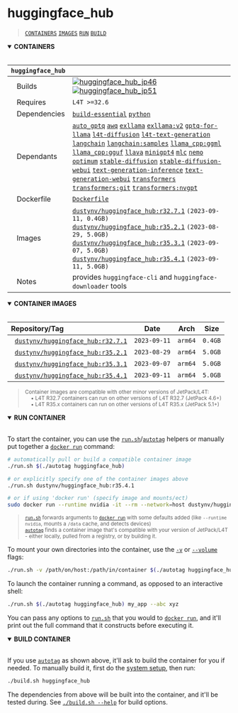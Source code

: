 # huggingface_hub

> [`CONTAINERS`](#user-content-containers) [`IMAGES`](#user-content-images) [`RUN`](#user-content-run) [`BUILD`](#user-content-build)

<details open>
<summary><b><a id="containers">CONTAINERS</a></b></summary>
<br>

| **`huggingface_hub`** | |
| :-- | :-- |
| &nbsp;&nbsp;&nbsp;Builds | [![`huggingface_hub_jp46`](https://img.shields.io/github/actions/workflow/status/dusty-nv/jetson-containers/huggingface_hub_jp46.yml?label=huggingface_hub:jp46)](https://github.com/dusty-nv/jetson-containers/actions/workflows/huggingface_hub_jp46.yml) [![`huggingface_hub_jp51`](https://img.shields.io/github/actions/workflow/status/dusty-nv/jetson-containers/huggingface_hub_jp51.yml?label=huggingface_hub:jp51)](https://github.com/dusty-nv/jetson-containers/actions/workflows/huggingface_hub_jp51.yml) |
| &nbsp;&nbsp;&nbsp;Requires | `L4T >=32.6` |
| &nbsp;&nbsp;&nbsp;Dependencies | [`build-essential`](/packages/build-essential) [`python`](/packages/python) |
| &nbsp;&nbsp;&nbsp;Dependants | [`auto_gptq`](/packages/llm/auto_gptq) [`awq`](/packages/llm/awq) [`exllama`](/packages/llm/exllama) [`exllama:v2`](/packages/llm/exllama) [`gptq-for-llama`](/packages/llm/gptq-for-llama) [`l4t-diffusion`](/packages/l4t/l4t-diffusion) [`l4t-text-generation`](/packages/l4t/l4t-text-generation) [`langchain`](/packages/llm/langchain) [`langchain:samples`](/packages/llm/langchain) [`llama_cpp:ggml`](/packages/llm/llama_cpp) [`llama_cpp:gguf`](/packages/llm/llama_cpp) [`llava`](/packages/llm/llava) [`minigpt4`](/packages/llm/minigpt4) [`mlc`](/packages/llm/mlc) [`nemo`](/packages/nemo) [`optimum`](/packages/llm/optimum) [`stable-diffusion`](/packages/diffusion/stable-diffusion) [`stable-diffusion-webui`](/packages/diffusion/stable-diffusion-webui) [`text-generation-inference`](/packages/llm/text-generation-inference) [`text-generation-webui`](/packages/llm/text-generation-webui) [`transformers`](/packages/llm/transformers) [`transformers:git`](/packages/llm/transformers) [`transformers:nvgpt`](/packages/llm/transformers) |
| &nbsp;&nbsp;&nbsp;Dockerfile | [`Dockerfile`](Dockerfile) |
| &nbsp;&nbsp;&nbsp;Images | [`dustynv/huggingface_hub:r32.7.1`](https://hub.docker.com/r/dustynv/huggingface_hub/tags) `(2023-09-11, 0.4GB)`<br>[`dustynv/huggingface_hub:r35.2.1`](https://hub.docker.com/r/dustynv/huggingface_hub/tags) `(2023-08-29, 5.0GB)`<br>[`dustynv/huggingface_hub:r35.3.1`](https://hub.docker.com/r/dustynv/huggingface_hub/tags) `(2023-09-07, 5.0GB)`<br>[`dustynv/huggingface_hub:r35.4.1`](https://hub.docker.com/r/dustynv/huggingface_hub/tags) `(2023-09-11, 5.0GB)` |
| &nbsp;&nbsp;&nbsp;Notes | provides `huggingface-cli` and `huggingface-downloader` tools |

</details>

<details open>
<summary><b><a id="images">CONTAINER IMAGES</a></b></summary>
<br>

| Repository/Tag | Date | Arch | Size |
| :-- | :--: | :--: | :--: |
| &nbsp;&nbsp;[`dustynv/huggingface_hub:r32.7.1`](https://hub.docker.com/r/dustynv/huggingface_hub/tags) | `2023-09-11` | `arm64` | `0.4GB` |
| &nbsp;&nbsp;[`dustynv/huggingface_hub:r35.2.1`](https://hub.docker.com/r/dustynv/huggingface_hub/tags) | `2023-08-29` | `arm64` | `5.0GB` |
| &nbsp;&nbsp;[`dustynv/huggingface_hub:r35.3.1`](https://hub.docker.com/r/dustynv/huggingface_hub/tags) | `2023-09-07` | `arm64` | `5.0GB` |
| &nbsp;&nbsp;[`dustynv/huggingface_hub:r35.4.1`](https://hub.docker.com/r/dustynv/huggingface_hub/tags) | `2023-09-11` | `arm64` | `5.0GB` |

> <sub>Container images are compatible with other minor versions of JetPack/L4T:</sub><br>
> <sub>&nbsp;&nbsp;&nbsp;&nbsp;• L4T R32.7 containers can run on other versions of L4T R32.7 (JetPack 4.6+)</sub><br>
> <sub>&nbsp;&nbsp;&nbsp;&nbsp;• L4T R35.x containers can run on other versions of L4T R35.x (JetPack 5.1+)</sub><br>
</details>

<details open>
<summary><b><a id="run">RUN CONTAINER</a></b></summary>
<br>

To start the container, you can use the [`run.sh`](/docs/run.md)/[`autotag`](/docs/run.md#autotag) helpers or manually put together a [`docker run`](https://docs.docker.com/engine/reference/commandline/run/) command:
```bash
# automatically pull or build a compatible container image
./run.sh $(./autotag huggingface_hub)

# or explicitly specify one of the container images above
./run.sh dustynv/huggingface_hub:r35.4.1

# or if using 'docker run' (specify image and mounts/ect)
sudo docker run --runtime nvidia -it --rm --network=host dustynv/huggingface_hub:r35.4.1
```
> <sup>[`run.sh`](/docs/run.md) forwards arguments to [`docker run`](https://docs.docker.com/engine/reference/commandline/run/) with some defaults added (like `--runtime nvidia`, mounts a `/data` cache, and detects devices)</sup><br>
> <sup>[`autotag`](/docs/run.md#autotag) finds a container image that's compatible with your version of JetPack/L4T - either locally, pulled from a registry, or by building it.</sup>

To mount your own directories into the container, use the [`-v`](https://docs.docker.com/engine/reference/commandline/run/#volume) or [`--volume`](https://docs.docker.com/engine/reference/commandline/run/#volume) flags:
```bash
./run.sh -v /path/on/host:/path/in/container $(./autotag huggingface_hub)
```
To launch the container running a command, as opposed to an interactive shell:
```bash
./run.sh $(./autotag huggingface_hub) my_app --abc xyz
```
You can pass any options to [`run.sh`](/docs/run.md) that you would to [`docker run`](https://docs.docker.com/engine/reference/commandline/run/), and it'll print out the full command that it constructs before executing it.
</details>
<details open>
<summary><b><a id="build">BUILD CONTAINER</b></summary>
<br>

If you use [`autotag`](/docs/run.md#autotag) as shown above, it'll ask to build the container for you if needed.  To manually build it, first do the [system setup](/docs/setup.md), then run:
```bash
./build.sh huggingface_hub
```
The dependencies from above will be built into the container, and it'll be tested during.  See [`./build.sh --help`](/jetson_containers/build.py) for build options.
</details>
